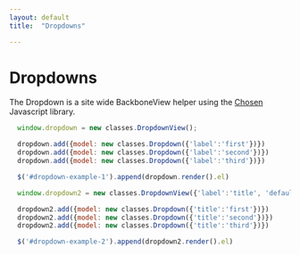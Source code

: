 ```yaml
---
layout: default
title:  "Dropdowns"

---
```


Dropdowns
======

The Dropdown is a site wide BackboneView helper using the [Chosen](http://harvesthq.github.io/chosen/) Javascript library.

<div id="dropdown-example-1"></div>
<div id="dropdown-example-2"></div>
<div id="dropdown-example-3"></div>

<script>
$(function () {
  window.dropdown = new classes.DropdownView();

  dropdown.add({model: new classes.Dropdown({'label':'first'})})
  dropdown.add({model: new classes.Dropdown({'label':'second'})})
  dropdown.add({model: new classes.Dropdown({'label':'third'})})

  $('#dropdown-example-1').append(dropdown.render().el)

  window.dropdown2 = new classes.DropdownView({'label':'title', 'default_to':'third'});

  dropdown2.add({model: new classes.Dropdown({'title':'first'})})
  dropdown2.add({model: new classes.Dropdown({'title':'second'})})
  dropdown2.add({model: new classes.Dropdown({'title':'third'})})

  $('#dropdown-example-2').append(dropdown2.render().el)

  dropdown3 = new classes.DropdownView({'helper': 'option1'})

  dropdown3.add({model: new classes.Dropdown({'label': 'this'})})
  dropdown3.add({model: new classes.Dropdown({'label': 'that'})})

  $('#dropdown-example-3').append(dropdown3.render().el)

  dropdown4 = new classes.DropdownView({'helper':'option2', 'multiple':true})
  dropdown4.add({model: new classes.Dropdown({'label': 'the other'})})
  dropdown4.add({model: new classes.Dropdown({'label': 'that other'})})
  dropdown4.add({model: new classes.Dropdown({'label': '1'})})
  dropdown4.add({model: new classes.Dropdown({'label': '2'})})
  dropdown4.add({model: new classes.Dropdown({'label': '3'})})
  dropdown4.add({model: new classes.Dropdown({'label': '4'})})
  dropdown4.add({model: new classes.Dropdown({'label': '5'})})
  $('#dropdown-example-3').append(dropdown4.render().el)
})
</script>

~~~javascript
  window.dropdown = new classes.DropdownView();

  dropdown.add({model: new classes.Dropdown({'label':'first'})})
  dropdown.add({model: new classes.Dropdown({'label':'second'})})
  dropdown.add({model: new classes.Dropdown({'label':'third'})})

  $('#dropdown-example-1').append(dropdown.render().el)

  window.dropdown2 = new classes.DropdownView({'label':'title', 'default_to':'third'});

  dropdown2.add({model: new classes.Dropdown({'title':'first'})})
  dropdown2.add({model: new classes.Dropdown({'title':'second'})})
  dropdown2.add({model: new classes.Dropdown({'title':'third'})})

  $('#dropdown-example-2').append(dropdown2.render().el)
~~~